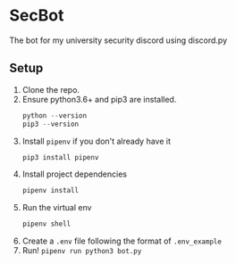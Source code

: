 # SecBot

The bot for my university security discord using discord.py

## Setup

1. Clone the repo.
2. Ensure python3.6+ and pip3 are installed.
    ```python
    python --version
    pip3 --version
    ```
3. Install `pipenv` if you don't already have it
    ```python
    pip3 install pipenv
    ```
4. Install project dependencies
    ```python
    pipenv install
    ```
5. Run the virtual env
    ```python
    pipenv shell
    ```
6. Create a `.env` file following the format of `.env_example`
7. Run! `pipenv run python3 bot.py`
